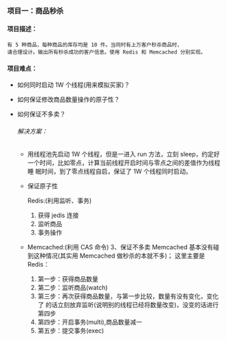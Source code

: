 ### 项目一：商品秒杀
#### 项目描述：  

```
有 5 种商品，每种商品的库存均是 10 件。当同时有上万客户秒杀商品时，
请合理设计。输出所有秒杀成功的客户信息。使用 Redis 和 Memcached 分别实现。
```

#### 项目难点：

- 如何同时启动 1W 个线程(用来模拟买家)？ 

- 如何保证修改商品数量操作的原子性？

- 如何保证不多卖？  

  ###### 解决方案：

  - 用线程池先启动 1W 个线程，但是一进入 run 方法，立刻 sleep，约定好
    一个时间，比如零点，计算当前线程开启时间与零点之间的差值作为线程睡
    眠时间，到了零点线程自启，保证了 1W 个线程同时启动。

  - 保证原子性

    Redis:(利用监听、事务)

    1. 获得 jedis 连接
    2. 监听商品
    3. 事务操作

  - Memcached:(利用 CAS 命令) 3、保证不多卖
    Memcached 基本没有碰到这种情况(其实用 Memcached 做秒杀的本就不多)；
    这里主要是 Redis： 
    1. 第一步：获得商品数量
    2. 第二步：监听商品(watch)
    3. 第三步：再次获得商品数量，与第一步比较，数量有没有变化，变化了
       的话立刻放弃监听(说明别的线程已经将数量改变)，没变的话进行第四步
    4. 第四步：开启事务(multi),商品数量减一
    5. 第五步：提交事务(exec)